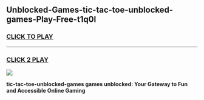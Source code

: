 
## Unblocked-Games-tic-tac-toe-unblocked-games-Play-Free-t1q0l
<h3>
<a href="https://premium76.site?title=tic-tac-toe-unblocked-games&ref=19M">CLICK TO PLAY</a></h3>
<hr>

<h3>
<a href="https://premium76.site?title=tic-tac-toe-unblocked-games&ref=19M">CLICK 2 PLAY</a>
  
</h3>

<a href="https://premium76.site?title=tic-tac-toe-unblocked-games&ref=19M"><img src="https://clearcache.store/games.png"></a>


**tic-tac-toe-unblocked-games games unblocked: Your Gateway to Fun and Accessible Online Gaming**
